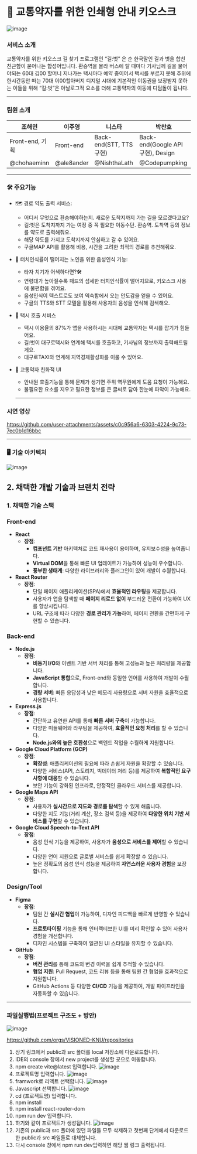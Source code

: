 # 🚌 교통약자를 위한 인쇄형 안내 키오스크
![image](https://github.com/user-attachments/assets/2a9a7ca7-8e54-4513-b285-b60347ee709f)

### 서비스 소개
교통약자를 위한 키오스크 길 찾기 프로그램인 “길:벗” 은 
순 한국말인 길과 벗을 합친 친근함이 묻어나는 합성어입니다. 
환승역을 몰라 버스에 탈 때마다 기사님께 길을 물어야되는 60대 김00 할머니
지나가는 택시마다 예약 중이어서 택시를 부르지 못해 추위에 한시간동안 떠는 70대 이00할아버지
디지털 시대에 기본적인 이동권을 보장받지 못하는 이들을 위해 “길:벗”은 
아날로그적 요소를 더해 교통약자의 이동에 디딤돌이 됩니다. 

---

### 팀원 소개

| 조해민 | 이주영 | 니스타 | 박찬호 |
| --- | --- | --- | --- |
| Front-end, 기획 | Front-end | Back-end(STT, TTS 구현) | Back-end(Google API 구현), Design |
| @chohaeminn | @ale8ander | @NishthaLath | @Codepumpking  |

---

### 🛠️ 주요기능

- 🗺️ 경로 약도 출력 서비스:
    - 어디서 무엇으로 환승해야하는지. 새로운 도착지까지 가는 길을 모르겠다고요?
    - 길:벗은 도착지까지 가는 여정 중 꼭 필요한  이동수단. 환승역. 도착역 등의 정보를 약도로 출력해줘요.
    - 해당 약도를 가지고 도착지까지 안심하고 갈 수 있어요.
    - 구글MAP API를 활용해 비용, 시간을 고려한 최적의 경로를 추천해줘요.
      
- 🎤 터치인식률이 떨어지는 노인을 위한 음성인식 기능:
    - 타자 치기가 어색하다면?🛠️
    - 연령대가 높아질수록 패드의 섬세한 터치인식률이 떨어지므로, 키오스크 사용에 불편함을 겪어요.
    - 음성인식이 텍스트로도 보여 익숙함에서 오는 안도감을 얻을 수 있어요.
    - 구글의 TTS와 STT 모델을 활용해 사용자의 음성을 인식해 검색해요.
    
- 🚕 택시 호출 서비스
    - 택시 이용율의 87%가 앱을 사용하시는 시대에 교통약자는  택시를 잡기가 힘들어요.
    - 길:벗이 대구로택시와 연계해 택시를 호출하고, 기사님의 정보까지 출력해드릴게요.
    - 대구로TAXI와 연계해 지역경제활성화를 이룰 수 있어요.

- 👵 교통약자 친화적 UI
    - 안내원 호출기능을 통해 문제가 생기면 주위 역무원에게 도움 요청이 가능해요.
    - 불필요한 요소를 지우고 필요한 정보를 큰 글씨로 담아 한눈에 파악이 가능해요.
    
    ---
### 시연 영상
https://github.com/user-attachments/assets/c0c956a6-6303-4224-9c73-7ec0b1d16bbc

---

### 🖥️ 기술 아키텍처

![image](https://github.com/user-attachments/assets/9aa1f9d0-effe-44ac-8a48-1151a5a079b9)

## 2. 채택한 개발 기술과 브랜치 전략

### 1. **채택한 기술 스택**

### Front-end

- **React**
    - **장점**:
        - **컴포넌트 기반** 아키텍처로 코드 재사용이 용이하며, 유지보수성을 높여줍니다.
        - **Virtual DOM**을 통해 빠른 UI 업데이트가 가능하여 성능이 우수합니다.
        - **풍부한 생태계**: 다양한 라이브러리와 플러그인이 있어 개발이 수월합니다.
- **React Router**
    - **장점**:
        - 단일 페이지 애플리케이션(SPA)에서 **효율적인 라우팅**을 제공합니다.
        - 사용자가 앱을 탐색할 때 **페이지 리로드 없이** 부드러운 전환이 가능하여 UX를 향상시킵니다.
        - URL 구조에 따라 다양한 **경로 관리가 가능**하여, 페이지 전환을 간편하게 구현할 수 있습니다.

### Back-end

- **Node.js**
    - **장점**:
        - **비동기 I/O**와 이벤트 기반 서버 처리를 통해 고성능과 높은 처리량을 제공합니다.
        - **JavaScript 통합**으로, Front-end와 동일한 언어를 사용하여 개발이 수월합니다.
        - **경량 서버**: 빠른 응답성과 낮은 메모리 사용량으로 서버 자원을 효율적으로 사용합니다.
- **Express.js**
    - **장점**:
        - 간단하고 유연한 API를 통해 **빠른 서버 구축**이 가능합니다.
        - 다양한 미들웨어와 라우팅을 제공하여, **효율적인 요청 처리**를 할 수 있습니다.
        - **Node.js와의 높은 호환성**으로 백엔드 작업을 수월하게 지원합니다.
- **Google Cloud Platform (GCP)**
    - **장점**:
        - **확장성**: 애플리케이션의 필요에 따라 손쉽게 자원을 확장할 수 있습니다.
        - 다양한 서비스(API, 스토리지, 빅데이터 처리 등)를 제공하여 **복합적인 요구사항에 대응**할 수 있습니다.
        - 보안 기능이 강화된 인프라로, 안정적인 클라우드 서비스를 제공합니다.
- **Google Maps API**
    - **장점**:
        - 사용자가 **실시간으로 지도와 경로를 탐색**할 수 있게 해줍니다.
        - 다양한 지도 기능(거리 계산, 장소 검색 등)을 제공하여 **다양한 위치 기반 서비스를 구현**할 수 있습니다.
- **Google Cloud Speech-to-Text API**
    - **장점**:
        - 음성 인식 기능을 제공하여, 사용자가 **음성으로 서비스를 제어**할 수 있습니다.
        - 다양한 언어 지원으로 글로벌 서비스를 쉽게 확장할 수 있습니다.
        - 높은 정확도의 음성 인식 성능을 제공하여 **자연스러운 사용자 경험**을 보장합니다.

### Design/Tool

- **Figma**
    - **장점**:
        - 팀원 간 **실시간 협업**이 가능하여, 디자인 피드백을 빠르게 반영할 수 있습니다.
        - **프로토타이핑** 기능을 통해 인터랙티브한 UI를 미리 확인할 수 있어 사용자 경험을 개선합니다.
        - 디자인 시스템을 구축하여 일관된 UI 스타일을 유지할 수 있습니다.
- **GitHub**
    - **장점**:
        - **버전 관리**를 통해 코드의 변경 이력을 쉽게 추적할 수 있습니다.
        - **협업 지원**: Pull Request, 코드 리뷰 등을 통해 팀원 간 협업을 효과적으로 지원합니다.
        - GitHub Actions 등 다양한 **CI/CD** 기능을 제공하여, 개발 파이프라인을 자동화할 수 있습니다.

---

### 파일실행법(프로젝트 구조도 + 방안)
![image](https://github.com/user-attachments/assets/448f2871-b5cc-4b7b-83be-696fd57891ca)

https://github.com/orgs/VISIONED-KNU/repositories

1. 상기 링크에서 public과 src 폴더를 local 저장소에 다운로드합니다.
2. IDE의 console 창에서 new project를 생성할 곳으로 이동합니다.
3. npm create vite@latest 입력합니다.
![image](https://github.com/user-attachments/assets/1d629ea2-25dd-4e4d-b949-e1298598ea62)
4. 프로젝트명 입력합니다.
![image](https://github.com/user-attachments/assets/eb3661e4-fad9-4f5d-9ce4-845765c56c19)
5. framwork로 리액트 선택합니다.
![image](https://github.com/user-attachments/assets/fbaffa3f-a32a-42d4-ad07-e815d0aebeaf)
6. Javascript 선택합니다.
![image](https://github.com/user-attachments/assets/08826a6d-ecd3-4849-b6af-be7073a17534)
7. cd (프로젝트명) 입력합니다.
8. npm install
9. npm install react-router-dom
10. npm run dev 입력합니다.
11. 하기와 같이 프로젝트가 생성됩니다.
![image](https://github.com/user-attachments/assets/b5399c55-00c5-4ed3-9ce5-f40330ef11af)
12. 기존의 public과 src 폴더에 있던 파일들 모두 삭제하고 첫번째 단계에서 다운로드한 public과 src 파일들로 대체합니다.
13. 다시 console 창에서 npm run dev입력하면 해당 웹 링크 출력됩니다.
